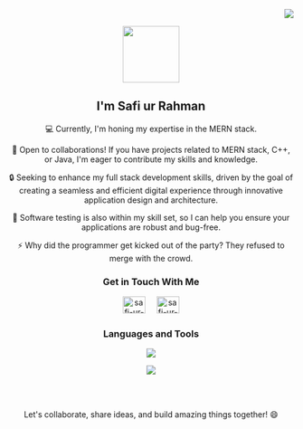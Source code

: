 <p align="right"> <a href="https://visitcount.itsvg.in">
  <img src="https://visitcount.itsvg.in/api?id=safi-ur-rahman&label=Profile%20Views&color=12&icon=5&pretty=true" />
</a> </p>

<div id="header" align="center">
  <img src="https://media.giphy.com/media/Uaxj062PavgqZRhVkS/giphy.gif" width="100"/>
</div>
<h2 align="center">I'm Safi ur Rahman</h2>

<p align="center">
  💻 Currently, I'm honing my expertise in the MERN stack.
</p>
<p align="center">
  🤝 Open to collaborations! If you have projects related to MERN stack, C++, or Java, I'm eager to contribute my skills and knowledge.
</p>
<p align="center">
  🔒 Seeking to enhance my full stack development skills, driven by the goal of creating a seamless and efficient digital experience through innovative application design and architecture.
</p>
<p align="center">
  💬 Software testing is also within my skill set, so I can help you ensure your applications are robust and bug-free.
</p>
<p align="center">
  ⚡ Why did the programmer get kicked out of the party? They refused to merge with the crowd.
</p>

<h3 align="center">Get in Touch With Me </h3>
<p align="center"> 
  <a href="https://www.linkedin.com/in/safi-ur-rahman-6b5209244/" target="blank"><img src="https://raw.githubusercontent.com/rahuldkjain/github-profile-readme-generator/master/src/images/icons/Social/linked-in-alt.svg" alt="safi-ur-rahman" height="30" width="40" /></a> &nbsp;&nbsp;&nbsp;
  <a href="https://mail.google.com/mail/u/0/#inbox?compose=CllgCJftLhTjgvbLjHgxkPNBbQSxDwKGlSdHnPKmNCnDmbcLgjWvjnXqRSGWQdFNpPmNvjRdzcg" target="blank"><img src="https://upload.wikimedia.org/wikipedia/commons/7/7e/Gmail_icon_%282020%29.svg" alt="safi-ur-rahman" height="30" width="40" /></a>
</p>

<h3 align="center">Languages and Tools</h3>

<p align="center">
  <a href="https://skillicons.dev">
    <img src="https://skillicons.dev/icons?i=js,html,css,dotnet,react,c,cpp,cs,express,git,github,linux,mongodb,mysql,nodejs,powershell,py,react,replit,visualstudio,vscode&perline=7" />
  </a>
</p>

<!--
<p align="center">
  <picture align="center">
    <source
      srcset="https://github-readme-stats.vercel.app/api?username=safi-ur-rahman&show_icons=true&theme=dark"
      media="(prefers-color-scheme: dark)"
    />
    <source
      srcset="https://github-readme-stats.vercel.app/api?username=safi-ur-rahman&show_icons=true"
      media="(prefers-color-scheme: light), (prefers-color-scheme: no-preference)"
    />
    <img src="https://github-readme-stats.vercel.app/api?username=safi-ur-rahman&show_icons=true" />
  </picture>
</p>
-->
<!--
<p align="center">
  <picture align="center">
    <source
      srcset="https://github-readme-streak-stats.herokuapp.com/?user=safi-ur-rahman&theme=dark&show_icons=true"
      media="(prefers-color-scheme: dark)"
    />
    <source
      srcset="https://github-readme-streak-stats.herokuapp.com/?user=safi-ur-rahman&theme=dark&show_icons=true"
      media="(prefers-color-scheme: light), (prefers-color-scheme: no-preference)"
    />
    <img src="https://github-readme-streak-stats.herokuapp.com/?user=safi-ur-rahman&theme=dark&show_icons=true" />
  </picture>
</p>
-->
<p align="center">
  <picture align="center">
    <source
      srcset="https://github-readme-stats.vercel.app/api/top-langs/?username=safi-ur-rahman&theme=dark&hide_border=false&include_all_commits=false&count_private=false&layout=compact"
      media="(prefers-color-scheme: dark)"
    />
    <source
      srcset="https://github-readme-stats.vercel.app/api/top-langs/?username=safi-ur-rahman&theme=dark&hide_border=false&include_all_commits=false&count_private=false&layout=compact"
      media="(prefers-color-scheme: light), (prefers-color-scheme: no-preference)"
    />
    <img src="https://github-readme-stats.vercel.app/api/top-langs/?username=safi-ur-rahman&theme=dark&hide_border=false&include_all_commits=false&count_private=false&layout=compact" />
  </picture>
</p>

<br><br>

<p align="center">
  Let's collaborate, share ideas, and build amazing things together! 😄
</p>
